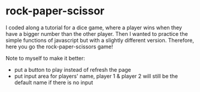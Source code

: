 # rock-paper-scissor

I coded along a tutorial for a dice game, where a player wins when they have a bigger number than the other player. Then I wanted to practice the simple functions of javascript but with a slightly different version. Therefore, here you go the rock-paper-scissors game!

Note to myself to make it better:
- put a button to play instead of refresh the page
- put input area for players' name, player 1 & player 2 will still be the default name if there is no input
